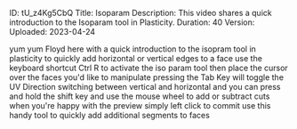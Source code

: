ID: tU_z4Kg5CbQ
Title: Isoparam
Description: This video shares a quick introduction to the Isoparam tool in Plasticity.
Duration: 40
Version: 
Uploaded: 2023-04-24

yum yum Floyd here with a quick
introduction to the isopram tool in
plasticity to quickly add horizontal or
vertical edges to a face use the
keyboard shortcut Ctrl R to activate the
iso param tool then place the cursor
over the faces you'd like to manipulate
pressing the Tab Key will toggle the UV
Direction switching between vertical and
horizontal and you can press and hold
the shift key and use the mouse wheel to
add or subtract cuts when you're happy
with the preview simply left click to
commit use this handy tool to quickly
add additional segments to faces